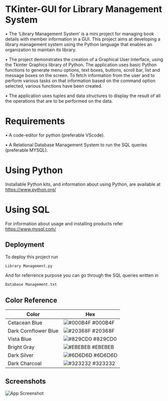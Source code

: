 # TKinter-GUI for Library Management System

• The ‘Library Management System’ is a mini project for managing book details with member information in a GUI. This project aims at developing a library management system using the Python language that enables an organization to maintain its library.

• The project demonstrates the creation of a Graphical User Interface, using the Tkinter Graphics library of Python.
The application uses basic Python functions to generate menu options, text boxes, buttons, scroll bar, list and message boxes on the screen.
To fetch information from the user and to perform various tasks on that information based on the command option selected, various functions have been created.

• The application uses tuples and data structures to display the result of all the operations that are to be performed on the data.

# Requirements
• A code-editor for python (preferable VScode).

• A Relational Database Management System to run the SQL queries (preferable MYSQL).

# Using Python
Installable Python kits, and information about using Python, are available at https://www.python.org/

# Using SQL
For information about usage and installing products refer https://www.mysql.com/


## Deployment

To deploy this project run

```bash
Library Management.py
```
And for referrence purpose you can go through the SQL queries written in

```bash
Database Management.txt
```

## Color Reference

| Color             | Hex                                                                |
| ----------------- | ------------------------------------------------------------------ |
| Cetacean Blue | ![#000B4F](https://via.placeholder.com/10/000B4F?text=+) #000B4F |
| Dark Cornflower Blue | ![#20368F](https://via.placeholder.com/10/20368F?text=+) #20368F |
| Vista Blue | ![#829CD0](https://via.placeholder.com/10/829CD0?text=+) #829CD0 |
| Bright Gray | ![#EBEBEB](https://via.placeholder.com/10/EBEBEB?text=+) #EBEBEB |
| Dark Silver | ![#6D6D6D](https://via.placeholder.com/10/6D6D6D?text=+) #6D6D6D |
| Dark Charcoal | ![#323232](https://via.placeholder.com/10/323232?text=+) #323232 |

## Screenshots

![App Screenshot](<img width="957" alt="GUI Window" src="https://user-images.githubusercontent.com/88197438/136564324-f25d7d2a-4093-4e1f-a458-c584466a7e7b.png">)
